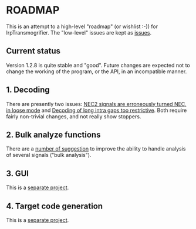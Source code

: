 # ROADMAP

This is an attempt to a high-level "roadmap" (or wishlist :-)) for IrpTransmogrifier.
The "low-level" issues are kept as [issues](https://github.com/bengtmartensson/IrpTransmogrifier/issues).

## Current status
Version 1.2.8 is quite stable and "good". Future changes are expected not to change the working of
the program, or the API, in an incompatible manner.

## 1. Decoding
There are presently two issues: [NEC2 signals are erroneously turned NEC, in loose mode](https://github.com/bengtmartensson/IrpTransmogrifier/issues/168)
and
[Decoding of long intra gaps too restrictive](https://github.com/bengtmartensson/IrpTransmogrifier/issues/111).
Both require fairly non-trivial changes, and not really show stoppers.

## 2. Bulk analyze functions
There are a [number of suggestion](https://github.com/bengtmartensson/IrpTransmogrifier/issues?q=is%3Aopen+is%3Aissue+label%3A%22Component%3A+Analyzer%22)
to improve the ability to handle analysis of several signals ("bulk analysis").

## 3. GUI
This is a [separate project](https://github.com/bengtmartensson/IrpTransmogrifier-GUI).

## 4. Target code generation
This is a [separate project](https://github.com/bengtmartensson/IrProtocolCodeGeneration).
